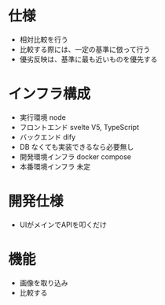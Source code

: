 

# 仕様
- 相対比較を行う
- 比較する際には、一定の基準に倣って行う
- 優劣反映は、基準に最も近いものを優先する

# インフラ構成
- 実行環境 node
- フロントエンド svelte V5, TypeScript
- バックエンド dify
- DB なくても実装できるなら必要無し
- 開発環境インフラ docker compose 
- 本番環境インフラ 未定

# 開発仕様
- UIがメインでAPIを叩くだけ 

# 機能
- 画像を取り込み
- 比較する
